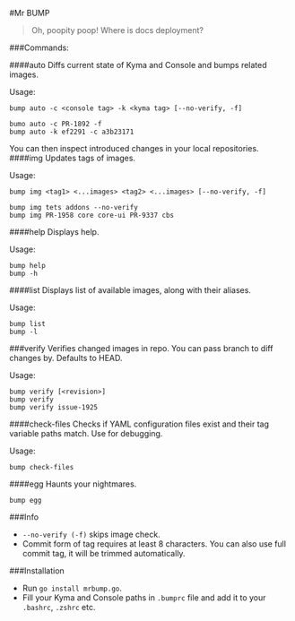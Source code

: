 #Mr BUMP
> Oh, poopity poop! Where is docs deployment?

###Commands:

####auto
Diffs current state of Kyma and Console and bumps related images.

Usage:
```
bump auto -c <console tag> -k <kyma tag> [--no-verify, -f]

bumo auto -c PR-1892 -f
bump auto -k ef2291 -c a3b23171
```
You can then inspect introduced changes in your local repositories.
####img
Updates tags of images.

Usage:

```
bump img <tag1> <...images> <tag2> <...images> [--no-verify, -f]

bump img tets addons --no-verify
bump img PR-1958 core core-ui PR-9337 cbs
```
####help
Displays help.

Usage:

```
bump help
bump -h
```
####list
Displays list of available images, along with their aliases.

Usage:

```
bump list
bump -l
```
###verify
Verifies changed images in repo. You can pass branch to diff changes by. Defaults to HEAD.

Usage:

```
bump verify [<revision>]
bump verify
bump verify issue-1925
```
####check-files
Checks if YAML configuration files exist and their tag variable paths match. Use for debugging.

Usage:

```
bump check-files
```
####egg
Haunts your nightmares.

```
bump egg
```

###Info
* `--no-verify (-f)` skips image check.
* Commit form of tag requires at least 8 characters. You can also use full commit tag, it will be trimmed automatically.

###Installation

* Run `go install mrbump.go`.
* Fill your Kyma and Console paths in `.bumprc` file and add it to your `.bashrc`, `.zshrc` etc.